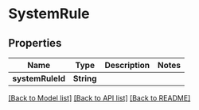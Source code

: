 # SystemRule

## Properties
Name | Type | Description | Notes
------------ | ------------- | ------------- | -------------
**systemRuleId** | **String** |  | 

[[Back to Model list]](../README.md#documentation-for-models) [[Back to API list]](../README.md#documentation-for-api-endpoints) [[Back to README]](../README.md)


